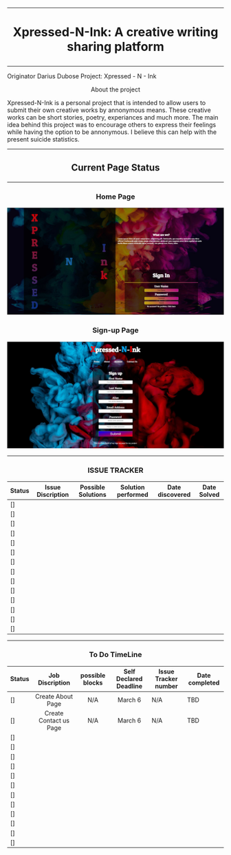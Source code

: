 ***
# <p align="center"> Xpressed-N-Ink: A creative writing sharing platform </p>
***

Originator Darius Dubose 
Project: Xpressed - N - Ink

<p align="center">  About the project </p>

Xpressed-N-Ink is a personal project that is intended to allow users to submit their own creative works by annonymous means. These creative works can be short stories, poetry, experiances and much more. The main idea behind this project was to encourage others to express their feelings while having the option to be annonymous. I believe this can help with the present suicide statistics.
***
## <p align="center" > Current Page Status </p>
***
### <p align="center"> Home Page </P>
![index Page](/images/newIndexpage.JPG)

### <p align="center"> Sign-up Page </P>
![sign up Page](/images/newSigninpage.JPG)

***
### <p align="center">  ISSUE TRACKER </p>

| Status | Issue Discription | Possible Solutions | Solution performed | Date discovered | Date Solved|
|:-------------|:------------------:|:----------: |:-----------:| --- | --- |
| [] |  |  |  |  | |
| [] |  |  |  |  | |
| [] |  |  |  |  | |
| [] |  |  |  |  | |
| [] |  |  |  |  | |
| [] |  |  |  |  | |
| [] |  |  |  |  | |
| [] |  |  |  |  | |
| [] |  |  |  |  | |
| [] |  |  |  |  | |
| [] |  |  |  |  | |
| [] |  |  |  |  | |
| [] |  |  |  |  | |
| [] |  |  |  |  | |

***
### <p align="center">  To Do TimeLine </p>

| Status | Job Discription | possible blocks | Self Declared Deadline | Issue Tracker number | Date completed|
|:-------------|:------------------:|:----------: |:-----------:| --- | --- |
| [] | Create About Page | N/A | March 6 | N/A |TBD |
| [] | Create Contact us Page | N/A | March 6 | N/A |TBD |
| [] |  |  |  |  | |
| [] |  |  |  |  | |
| [] |  |  |  |  | |
| [] |  |  |  |  | |
| [] |  |  |  |  | |
| [] |  |  |  |  | |
| [] |  |  |  |  | |
| [] |  |  |  |  | |
| [] |  |  |  |  | |
| [] |  |  |  |  | |
| [] |  |  |  |  | |
| [] |  |  |  |  | |
